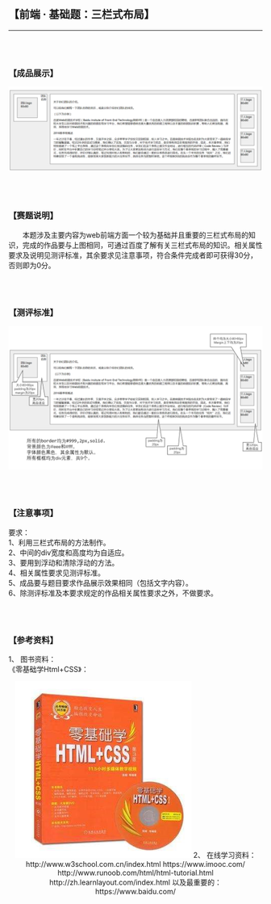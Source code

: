 ## 【前端 · 基础题：三栏式布局】 

---

<br />
<br />
  
### 【成品展示】  

![](https://github.com/CXCYGZF-UESTC/SME_2018/raw/master/%E5%89%8D%E7%AB%AF%20%C2%B7%20%E5%9F%BA%E7%A1%80%E9%A2%98/picture/%E5%9B%BE%E7%89%871.png)
  
<br />
<br />
  
### 【赛题说明】
&emsp;&emsp;本题涉及主要内容为web前端方面一个较为基础并且重要的三栏式布局的知识，完成的作品要与上图相同，可通过百度了解有关三栏式布局的知识。相关属性要求及说明见测评标准，其余要求见注意事项，符合条件完成者即可获得30分，否则即为0分。  

<br />
<br />
  
### 【测评标准】

![](https://github.com/CXCYGZF-UESTC/SME_2018/raw/master/%E5%89%8D%E7%AB%AF%20%C2%B7%20%E5%9F%BA%E7%A1%80%E9%A2%98/picture/%E5%9B%BE%E7%89%872.png) 

<br />
<br />
  
### 【注意事项】
要求：  
1、利用三栏式布局的方法制作。  
2、中间的div宽度和高度均为自适应。  
3、要用到浮动和清除浮动的方法。  
4、相关属性要求见测评标准。  
5、成品要与题目要求作品展示效果相同（包括文字内容）。  
6、除测评标准及本要求规定的作品相关属性要求之外，不做要求。  

<br />
<br />
  
### 【参考资料】
1、	图书资料：  
《零基础学Html+CSS》： 
<p align="center">
  <img src="https://github.com/CXCYGZF-UESTC/SME_2018/raw/master/%E5%89%8D%E7%AB%AF%20%C2%B7%20%E5%9F%BA%E7%A1%80%E9%A2%98/picture/%E5%9B%BE%E7%89%873.jpg")
</p>  
2、	在线学习资料：  
http://www.w3school.com.cn/index.html  
https://www.imooc.com/  
http://www.runoob.com/html/html-tutorial.html  
http://zh.learnlayout.com/index.html  
以及最重要的：  
https://www.baidu.com/  

